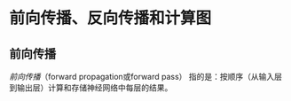 # 前向传播、反向传播和计算图

## 前向传播

*前向传播*（forward propagation或forward pass） 指的是：按顺序（从输入层到输出层）计算和存储神经网络中每层的结果。